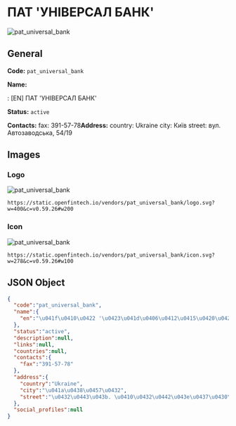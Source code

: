 
# ПАТ 'УНІВЕРСАЛ БАНК' 
![pat_universal_bank](https://static.openfintech.io/vendors/pat_universal_bank/logo.svg?w=400&c=v0.59.26#w200)  

## General 
 
**Code:** `pat_universal_bank` 
 
**Name:** 
 
:	[EN] ПАТ 'УНІВЕРСАЛ БАНК' 
 
**Status:** `active` 
 
**Contacts:** 
fax: 391-57-78**Address:** 
country: Ukraine 
city: Київ 
street: вул. Автозаводська, 54/19 

## Images 

### Logo 
 
![pat_universal_bank](https://static.openfintech.io/vendors/pat_universal_bank/logo.svg?w=400&c=v0.59.26#w200)  

```
https://static.openfintech.io/vendors/pat_universal_bank/logo.svg?w=400&c=v0.59.26#w200
```  

### Icon 
 
![pat_universal_bank](https://static.openfintech.io/vendors/pat_universal_bank/icon.svg?w=278&c=v0.59.26#w100)  

```
https://static.openfintech.io/vendors/pat_universal_bank/icon.svg?w=278&c=v0.59.26#w100
```  

## JSON Object 

```json
{
  "code":"pat_universal_bank",
  "name":{
    "en":"\u041f\u0410\u0422 '\u0423\u041d\u0406\u0412\u0415\u0420\u0421\u0410\u041b \u0411\u0410\u041d\u041a'"
  },
  "status":"active",
  "description":null,
  "links":null,
  "countries":null,
  "contacts":{
    "fax":"391-57-78"
  },
  "address":{
    "country":"Ukraine",
    "city":"\u041a\u0438\u0457\u0432",
    "street":"\u0432\u0443\u043b. \u0410\u0432\u0442\u043e\u0437\u0430\u0432\u043e\u0434\u0441\u044c\u043a\u0430, 54\/19"
  },
  "social_profiles":null
}
```  
